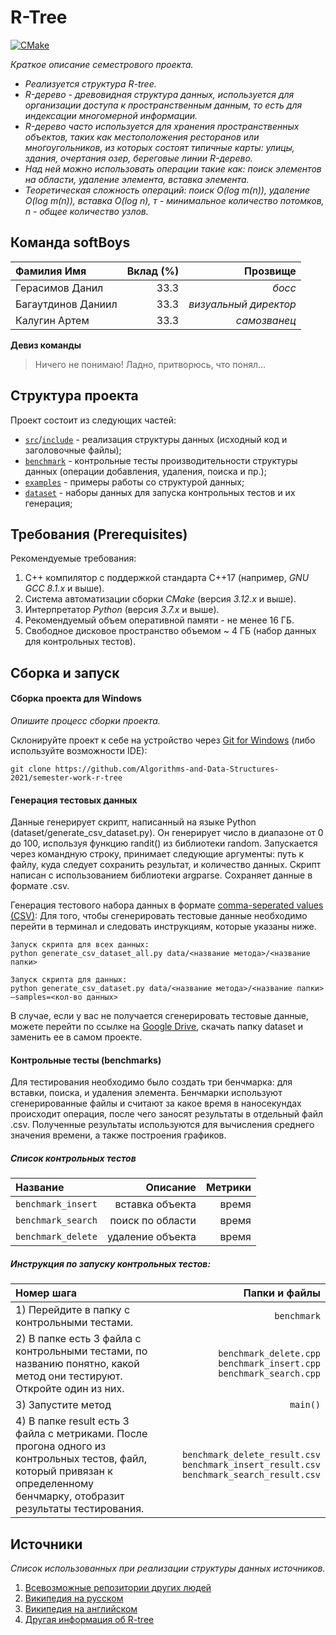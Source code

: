 # R-Tree

[![CMake](https://github.com/Algorithms-and-Data-Structures-2021/semester-work-r-tree/actions/workflows/cmake.yml/badge.svg)](https://github.com/Algorithms-and-Data-Structures-2021/semester-work-r-tree/actions/workflows/cmake.yml)

_Краткое описание семестрового проекта._

- _Реализуется структура R-tree._
- _R-дерево - древовидная структура данных, используется для организации доступа к пространственным данным, то есть для индексации многомерной информации._
- _R-дерево часто используется для хранения пространственных объектов, таких как местоположения ресторанов или многоугольников, из которых состоят типичные карты: улицы, здания, очертания озер, береговые линии R-дерево._
- _Над ней можно использовать операции такие как: поиск элементов на области, удаление элемента, вставка элемента._
- _Теоретическая сложность операций: поиск O(log m(n)), удаление O(log m(n)), вставка O(log n), т - минимальное количество потомков, n - общее количество узлов._

## Команда softBoys

| Фамилия Имя          | Вклад (%)    | Прозвище               |
| :---                 |   ---:       |  ---:                  |
| Герасимов Данил      | 33.3         |  _босс_                |
| Багаутдинов Даниил   | 33.3         |  _визуальный директор_ |
| Калугин Артем        | 33.3         |  _самозванец_          |

**Девиз команды**
> Ничего не понимаю! Ладно, притворюсь, что понял...

## Структура проекта

Проект состоит из следующих частей:

- [`src`](src)/[`include`](include) - реализация структуры данных (исходный код и заголовочные файлы);
- [`benchmark`](benchmark) - контрольные тесты производительности структуры данных (операции добавления, удаления,
  поиска и пр.);
- [`examples`](examples) - примеры работы со структурой данных;
- [`dataset`](dataset) - наборы данных для запуска контрольных тестов и их генерация;

## Требования (Prerequisites)

Рекомендуемые требования:

1. С++ компилятор c поддержкой стандарта C++17 (например, _GNU GCC 8.1.x_ и выше).
2. Система автоматизации сборки _CMake_ (версия _3.12.x_ и выше).
3. Интерпретатор _Python_ (версия _3.7.x_ и выше).
4. Рекомендуемый объем оперативной памяти - не менее 16 ГБ.
5. Свободное дисковое пространство объемом ~ 4 ГБ (набор данных для контрольных тестов).

## Сборка и запуск

#### Сборка проекта для Windows

_Опишите процесс сборки проекта._

Склонируйте проект к себе на устройство через [Git for Windows](https://gitforwindows.org/) (либо используйте
возможности IDE):

```shell
git clone https://github.com/Algorithms-and-Data-Structures-2021/semester-work-r-tree
```

#### Генерация тестовых данных

Данные генерирует скрипт, написанный на языке Python (dataset/generate_csv_dataset.py). Он генерирует число в диапазоне от 0 до 100, используя функцию randit() из библиотеки random. Запускается через командную строку, принимает следующие аргументы: путь к файлу, куда следует сохранить результат, и количество данных. Скрипт написан с использованием библиотеки argparse. Сохраняет данные в формате .csv. 

Генерация тестового набора данных в
формате [comma-seperated values (CSV)](https://en.wikipedia.org/wiki/Comma-separated_values):
Для того, чтобы сгенерировать тестовые данные необходимо перейти в терминал и следовать инструкциям, которые указаны ниже.
```shell
Запуск скрипта для всех данных:
python generate_csv_dataset_all.py data/<название метода>/<название папки>

Запуск скрипта для данных:
python generate_csv_dataset.py data/<название метода>/<название папки> —samples=<кол-во данных>
```
В случае, если у вас не получается сгенерировать тестовые данные, можете перейти по ссылке на [Google Drive](https://drive.google.com/drive/folders/1ddeC8PrXWq_y_pHifsi7SI74G1HFJOz6), скачать папку dataset и заменить ее в самом проекте.
#### Контрольные тесты (benchmarks)

Для тестирования необходимо было создать три бенчмарка: для вставки, поиска, и удаления элемента. Бенчмарки используют сгенерированные файлы и считают за какое время в наносекундах  происходит операция, после чего заносят результаты в отдельный файл .csv. Полученные результаты используются для вычисления среднего значения времени, а также построения графиков.



##### Список контрольных тестов

| Название             | Описание         | Метрики |
| :---                 |   ---:           |  ---:   |
| `benchmark_insert`   | вставка объекта  | время   |
| `benchmark_search`   | поиск по области | время   |
| `benchmark_delete`   | удаление объекта | время   |

##### Инструкция по запуску контрольных тестов:

| Номер шага             | Папки и файлы         |
| :---                 |   ---:           |
| 1) Перейдите в папку с контрольными тестами.   | `benchmark`  |
| 2) В папке есть 3 файла с контрольными тестами, по названию понятно, какой метод они тестируют. Откройте один из них.|`benchmark_delete.cpp`  `benchmark_insert.cpp`  `benchmark_search.cpp`|
| 3) Запустите метод   | `main()` |
|4) В папке result есть 3 файла с метриками. После прогона одного из контрольных тестов, файл, который привязан к определенному бенчмарку, отобразит результаты тестирования.|`benchmark_delete_result.csv`  `benchmark_insert_result.csv`  `benchmark_search_result.csv`|
## Источники

_Список использованных при реализации структуры данных источников._

1. [Всевозможные репозитории других людей](https://github.com/search?l=C%2B%2B&q=rtree&type=Repositories)
2. [Википедия на русском](https://ru.wikipedia.org/wiki/R-дерево_(структура_данных))
3. [Википедия на английском](https://en.wikipedia.org/wiki/R-tree)
4. [Другая информация об R-tree](https://habr.com/ru/post/224965/)
